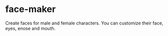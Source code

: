# face-maker
Create faces for male and female characters. You can customize their face, eyes, enose and mouth.
